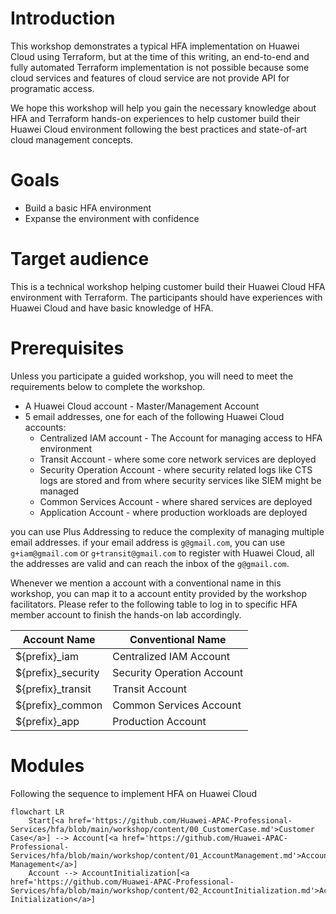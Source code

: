 # Introduction 
This workshop demonstrates a typical HFA implementation on Huawei Cloud using Terraform, but at the time of this writing, an end-to-end and fully automated Terraform implementation is not possible because some cloud services and features of cloud service are not provide API for programatic access. 

We hope this workshop will help you gain the necessary knowledge about HFA and Terraform hands-on experiences to help customer build their Huawei Cloud environment following the best practices and state-of-art cloud management concepts.

# Goals

* Build a basic HFA environment
* Expanse the environment with confidence

# Target audience
This is a technical workshop helping customer build their Huawei Cloud HFA environment with Terraform. The participants should have experiences with Huawei Cloud and have basic knowledge of HFA.

# Prerequisites
Unless you participate a guided workshop, you will need to meet the requirements below to complete the workshop.

* A Huawei Cloud account - Master/Management Account
* 5 email addresses, one for each of the following Huawei Cloud accounts:
    * Centralized IAM account - The Account for managing access to HFA environment
    * Transit Account - where some core network services are deployed
    * Security Operation Account - where security related logs like CTS logs are stored and from where security services like SIEM might be managed
    * Common Services Account - where shared services are deployed
    * Application Account - where production workloads are deployed

you can use Plus Addressing to reduce the complexity of managing multiple email addresses. if your email address is `g@gmail.com`, you can use `g+iam@gmail.com` or `g+transit@gmail.com` to register with Huawei Cloud, all the addresses are valid and can reach the inbox of the `g@gmail.com`.

Whenever we mention a account with a conventional name in this workshop, you can map it to a account entity provided by the workshop facilitators. Please refer to the following table to log in to specific HFA member account to finish the hands-on lab accordingly.

| Account Name | Conventional Name |
| ------------- | ----------------- |
| ${prefix}_iam | Centralized IAM Account |
| ${prefix}_security | Security Operation Account |
| ${prefix}_transit | Transit Account |
| ${prefix}_common  | Common Services Account |
| ${prefix}_app     | Production Account |

# Modules
Following the sequence to implement HFA on Huawei Cloud

```mermaid
flowchart LR
    Start[<a href='https://github.com/Huawei-APAC-Professional-Services/hfa/blob/main/workshop/content/00_CustomerCase.md'>Customer Case</a>] --> Account[<a href='https://github.com/Huawei-APAC-Professional-Services/hfa/blob/main/workshop/content/01_AccountManagement.md'>Account Management</a>]
    Account --> AccountInitialization[<a href='https://github.com/Huawei-APAC-Professional-Services/hfa/blob/main/workshop/content/02_AccountInitialization.md'>Account Initialization</a>]
    
```